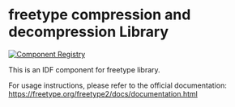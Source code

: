 # freetype compression and decompression Library

[![Component Registry](https://components.espressif.com/components/espressif/freetype/badge.svg)](https://components.espressif.com/components/espressif/freetype)

This is an IDF component for freetype library.

For usage instructions, please refer to the official documentation: https://freetype.org/freetype2/docs/documentation.html
